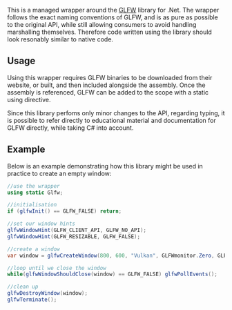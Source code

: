 This is a managed wrapper around the [GLFW](https://www.glfw.org/) library for .Net. The wrapper follows the exact naming conventions of GLFW, and is as pure as possible to the original API, while still allowing consumers to avoid handling marshalling themselves. Therefore code written using the library should look resonably similar to native code.

## Usage

Using this wrapper requires GLFW binaries to be downloaded from their website, or built, and then included alongside the assembly. Once the assembly is referenced, GLFW can be added to the scope with a static using directive.

Since this library perfoms only minor changes to the API, regarding typing, it is possible to refer directly to educational material and documentation for GLFW directly, while taking C# into account.

## Example

Below is an example demonstrating how this library might be used in practice to create an empty window:

```C#
//use the wrapper
using static Glfw;

//initialisation
if (glfwInit() == GLFW_FALSE) return;

//set our window hints
glfwWindowHint(GLFW_CLIENT_API, GLFW_NO_API);
glfwWindowHint(GLFW_RESIZABLE, GLFW_FALSE);

//create a window
var window = glfwCreateWindow(800, 600, "Vulkan", GLFWmonitor.Zero, GLFWwindow.Zero);

//loop until we close the window
while(glfwWindowShouldClose(window) == GLFW_FALSE) glfwPollEvents();

//clean up
glfwDestroyWindow(window);
glfwTerminate();
```
